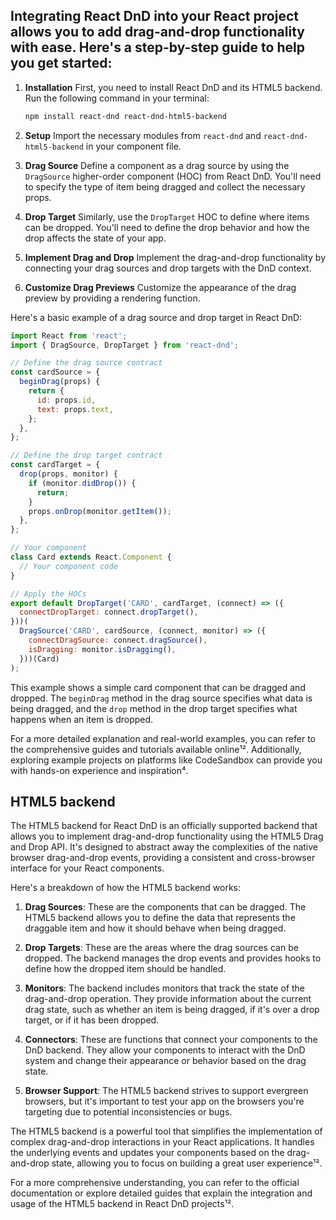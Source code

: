 ## Integrating React DnD into your React project allows you to add drag-and-drop functionality with ease. Here's a step-by-step guide to help you get started:

1. **Installation**
   First, you need to install React DnD and its HTML5 backend. Run the following command in your terminal:
   ```bash
   npm install react-dnd react-dnd-html5-backend
   ```

2. **Setup**
   Import the necessary modules from `react-dnd` and `react-dnd-html5-backend` in your component file.

3. **Drag Source**
   Define a component as a drag source by using the `DragSource` higher-order component (HOC) from React DnD. You'll need to specify the type of item being dragged and collect the necessary props.

4. **Drop Target**
   Similarly, use the `DropTarget` HOC to define where items can be dropped. You'll need to define the drop behavior and how the drop affects the state of your app.

5. **Implement Drag and Drop**
   Implement the drag-and-drop functionality by connecting your drag sources and drop targets with the DnD context.

6. **Customize Drag Previews**
   Customize the appearance of the drag preview by providing a rendering function.

Here's a basic example of a drag source and drop target in React DnD:

```jsx
import React from 'react';
import { DragSource, DropTarget } from 'react-dnd';

// Define the drag source contract
const cardSource = {
  beginDrag(props) {
    return {
      id: props.id,
      text: props.text,
    };
  },
};

// Define the drop target contract
const cardTarget = {
  drop(props, monitor) {
    if (monitor.didDrop()) {
      return;
    }
    props.onDrop(monitor.getItem());
  },
};

// Your component
class Card extends React.Component {
  // Your component code
}

// Apply the HOCs
export default DropTarget('CARD', cardTarget, (connect) => ({
  connectDropTarget: connect.dropTarget(),
}))(
  DragSource('CARD', cardSource, (connect, monitor) => ({
    connectDragSource: connect.dragSource(),
    isDragging: monitor.isDragging(),
  }))(Card)
);
```

This example shows a simple card component that can be dragged and dropped. The `beginDrag` method in the drag source specifies what data is being dragged, and the `drop` method in the drop target specifies what happens when an item is dropped.

For a more detailed explanation and real-world examples, you can refer to the comprehensive guides and tutorials available online¹². Additionally, exploring example projects on platforms like CodeSandbox can provide you with hands-on experience and inspiration⁴.

## HTML5 backend

The HTML5 backend for React DnD is an officially supported backend that allows you to implement drag-and-drop functionality using the HTML5 Drag and Drop API. It's designed to abstract away the complexities of the native browser drag-and-drop events, providing a consistent and cross-browser interface for your React components.

Here's a breakdown of how the HTML5 backend works:

1. **Drag Sources**: These are the components that can be dragged. The HTML5 backend allows you to define the data that represents the draggable item and how it should behave when being dragged.

2. **Drop Targets**: These are the areas where the drag sources can be dropped. The backend manages the drop events and provides hooks to define how the dropped item should be handled.

3. **Monitors**: The backend includes monitors that track the state of the drag-and-drop operation. They provide information about the current drag state, such as whether an item is being dragged, if it's over a drop target, or if it has been dropped.

4. **Connectors**: These are functions that connect your components to the DnD backend. They allow your components to interact with the DnD system and change their appearance or behavior based on the drag state.

5. **Browser Support**: The HTML5 backend strives to support evergreen browsers, but it's important to test your app on the browsers you're targeting due to potential inconsistencies or bugs.

The HTML5 backend is a powerful tool that simplifies the implementation of complex drag-and-drop interactions in your React applications. It handles the underlying events and updates your components based on the drag-and-drop state, allowing you to focus on building a great user experience¹².

For a more comprehensive understanding, you can refer to the official documentation or explore detailed guides that explain the integration and usage of the HTML5 backend in React DnD projects¹².
